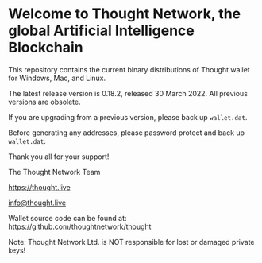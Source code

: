 # Welcome to Thought Network, the global Artificial Intelligence Blockchain

This repository contains the current binary distributions of Thought wallet for Windows, Mac, and Linux.

The latest release version is 0.18.2, released 30 March 2022.  All previous versions are obsolete.

If you are upgrading from a previous version, please back up `wallet.dat`.

Before generating any addresses, please password protect and back up `wallet.dat`.

Thank you all for your support!

The Thought Network Team

https://thought.live

info@thought.live

Wallet source code can be found at:  https://github.com/thoughtnetwork/thought


Note: Thought Network Ltd. is NOT responsible for lost or damaged private keys!

